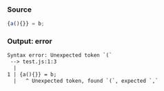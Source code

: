 ### Source
```js parse:expr
{a(){}} = b;
```

### Output: error
```txt
Syntax error: Unexpected token `(`
 --> test.js:1:3
  |
1 | {a(){}} = b;
  |   ^ Unexpected token, found `(`, expected `,`
```
